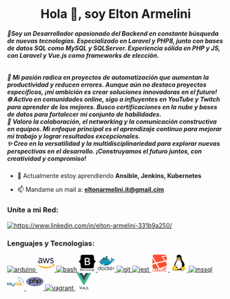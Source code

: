 <h1 align="center">Hola 👋, soy Elton Armelini</h1>
<h5 align="left">👦Soy un Desarrollador apasionado del Backend en constante búsqueda de nuevas tecnologías. Especializado en Laravel y PHP8, junto con bases de datos SQL como MySQL y SQLServer. Experiencia sólida en PHP y JS, con Laravel y Vue.js como frameworks de elección. 
<br> 
<br> 
<br> 
🚀 Mi pasión radica en proyectos de automatización que aumentan la productividad y reducen errores. Aunque aún no destaco proyectos específicos, ¡mi ambición es crear soluciones innovadoras en el futuro! 
<br>
🌐 Activo en comunidades online, sigo a influyentes en YouTube y Twitch para aprender de los mejores. Busco certificaciones en la nube y bases de datos para fortalecer mi conjunto de habilidades. 
<br>
🤝 Valoro la colaboración, el networking y la comunicación constructiva en equipos. Mi enfoque principal es el aprendizaje continuo para mejorar mi trabajo y lograr resultados excepcionales. 
<br>
✨ Creo en la versatilidad y la multidisciplinariedad para explorar nuevas perspectivas en el desarrollo. ¡Construyamos el futuro juntos, con creatividad y compromiso!</h5>

- 🌱 Actualmente estoy aprendiendo **Ansible, Jenkins, Kubernetes**

- 📫 Mandame un mail a: **eltonarmelini.it@gmail.cim**

<h3 align="left">Unite a mi Red:</h3>
<p align="left">
<a href="https://linkedin.com/in/https://www.linkedin.com/in/elton-armelini-331b9a250/" target="blank"><img align="center" src="https://raw.githubusercontent.com/rahuldkjain/github-profile-readme-generator/master/src/images/icons/Social/linked-in-alt.svg" alt="https://www.linkedin.com/in/elton-armelini-331b9a250/" height="30" width="40" /></a>
</p>

<h3 align="left">Lenguajes y Tecnologias:</h3>
<p align="left"> <a href="https://www.arduino.cc/" target="_blank" rel="noreferrer"> <img src="https://cdn.worldvectorlogo.com/logos/arduino-1.svg" alt="arduino" width="40" height="40"/> </a> <a href="https://aws.amazon.com" target="_blank" rel="noreferrer"> <img src="https://raw.githubusercontent.com/devicons/devicon/master/icons/amazonwebservices/amazonwebservices-original-wordmark.svg" alt="aws" width="40" height="40"/> </a> <a href="https://www.gnu.org/software/bash/" target="_blank" rel="noreferrer"> <img src="https://www.vectorlogo.zone/logos/gnu_bash/gnu_bash-icon.svg" alt="bash" width="40" height="40"/> </a> <a href="https://getbootstrap.com" target="_blank" rel="noreferrer"> <img src="https://raw.githubusercontent.com/devicons/devicon/master/icons/bootstrap/bootstrap-plain-wordmark.svg" alt="bootstrap" width="40" height="40"/> </a> <a href="https://www.docker.com/" target="_blank" rel="noreferrer"> <img src="https://raw.githubusercontent.com/devicons/devicon/master/icons/docker/docker-original-wordmark.svg" alt="docker" width="40" height="40"/> </a> <a href="https://git-scm.com/" target="_blank" rel="noreferrer"> <img src="https://www.vectorlogo.zone/logos/git-scm/git-scm-icon.svg" alt="git" width="40" height="40"/> </a> <a href="https://jestjs.io" target="_blank" rel="noreferrer"> <img src="https://www.vectorlogo.zone/logos/jestjsio/jestjsio-icon.svg" alt="jest" width="40" height="40"/> </a> <a href="https://laravel.com/" target="_blank" rel="noreferrer"> <img src="https://raw.githubusercontent.com/devicons/devicon/master/icons/laravel/laravel-plain-wordmark.svg" alt="laravel" width="40" height="40"/> </a> <a href="https://www.linux.org/" target="_blank" rel="noreferrer"> <img src="https://raw.githubusercontent.com/devicons/devicon/master/icons/linux/linux-original.svg" alt="linux" width="40" height="40"/> </a> <a href="https://www.microsoft.com/en-us/sql-server" target="_blank" rel="noreferrer"> <img src="https://www.svgrepo.com/show/303229/microsoft-sql-server-logo.svg" alt="mssql" width="40" height="40"/> </a> <a href="https://www.mysql.com/" target="_blank" rel="noreferrer"> <img src="https://raw.githubusercontent.com/devicons/devicon/master/icons/mysql/mysql-original-wordmark.svg" alt="mysql" width="40" height="40"/> </a> <a href="https://www.php.net" target="_blank" rel="noreferrer"> <img src="https://raw.githubusercontent.com/devicons/devicon/master/icons/php/php-original.svg" alt="php" width="40" height="40"/> </a> <a href="https://www.vagrantup.com/" target="_blank" rel="noreferrer"> <img src="https://www.vectorlogo.zone/logos/vagrantup/vagrantup-icon.svg" alt="vagrant" width="40" height="40"/> </a> <a href="https://vuejs.org/" target="_blank" rel="noreferrer"> <img src="https://raw.githubusercontent.com/devicons/devicon/master/icons/vuejs/vuejs-original-wordmark.svg" alt="vuejs" width="40" height="40"/> </a> </p>

